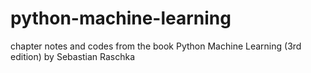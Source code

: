 # python-machine-learning
chapter notes and codes from the book Python Machine Learning (3rd edition) by Sebastian Raschka
